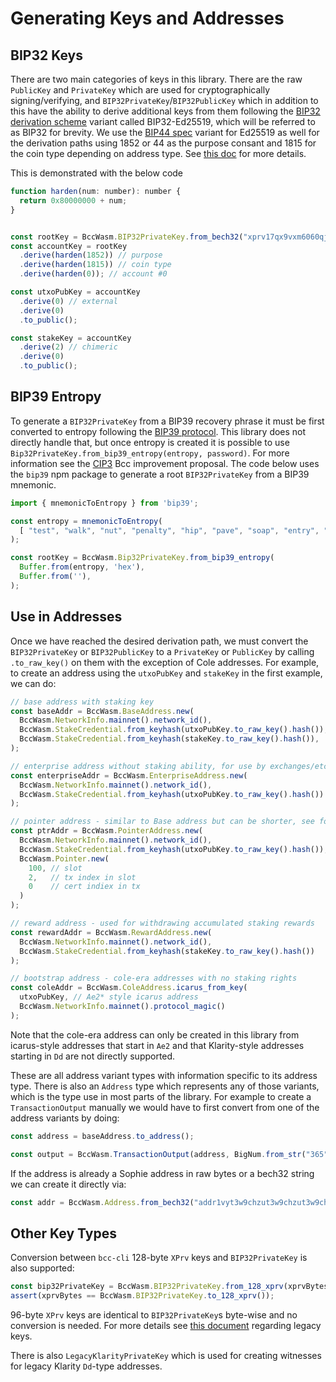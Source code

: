 # Generating Keys and Addresses

## BIP32 Keys

There are two main categories of keys in this library. There are the raw `PublicKey` and `PrivateKey` which are used for cryptographically signing/verifying, and `BIP32PrivateKey`/`BIP32PublicKey` which in addition to this have the ability to derive additional keys from them following the [BIP32 derivation scheme](https://en.bitcoin.it/wiki/BIP_0032) variant called BIP32-Ed25519, which will be referred to as BIP32 for brevity. We use the [BIP44 spec](https://en.bitcoin.it/wiki/BIP_0044) variant for Ed25519 as well for the derivation paths using 1852 or 44 as the purpose consant and 1815 for the coin type depending on address type. See [this doc](https://github.com/The-Blockchain-Company/implementation-decisions/pull/18) for more details.

This is demonstrated with the below code
```javascript
function harden(num: number): number {
  return 0x80000000 + num;
}


const rootKey = BccWasm.BIP32PrivateKey.from_bech32("xprv17qx9vxm6060qjn5fgazfue9nwyf448w7upk60c3epln82vumg9r9kxzsud9uv5rfscxp382j2aku254zj3qfx9fx39t6hjwtmwq85uunsd8x0st3j66lzf5yn30hwq5n75zeuplepx8vxc502txx09ygjgx06n0p");
const accountKey = rootKey
  .derive(harden(1852)) // purpose
  .derive(harden(1815)) // coin type
  .derive(harden(0)); // account #0

const utxoPubKey = accountKey
  .derive(0) // external
  .derive(0)
  .to_public();

const stakeKey = accountKey
  .derive(2) // chimeric
  .derive(0)
  .to_public();
```

## BIP39 Entropy

To generate a `BIP32PrivateKey` from a BIP39 recovery phrase it must be first converted to entropy following the [BIP39 protocol](). This library does not directly handle that, but once entropy is created it is possible to use `Bip32PrivateKey.from_bip39_entropy(entropy, password)`. For more information see the [CIP3](https://github.com/the-blockchain-company/CIPs/pull/3) Bcc improvement proposal. The code below uses the `bip39` npm package to generate a root `BIP32PrivateKey` from a BIP39 mnemonic.

```javascript
import { mnemonicToEntropy } from 'bip39';

const entropy = mnemonicToEntropy(
  [ "test", "walk", "nut", "penalty", "hip", "pave", "soap", "entry", "language", "right", "filter", "choice" ].join(' ')
);

const rootKey = BccWasm.Bip32PrivateKey.from_bip39_entropy(
  Buffer.from(entropy, 'hex'),
  Buffer.from(''),
);
```

## Use in Addresses

Once we have reached the desired derivation path, we must convert the `BIP32PrivateKey` or `BIP32PublicKey` to a `PrivateKey` or `PublicKey` by calling `.to_raw_key()` on them with the exception of Cole addresses.
For example, to create an address using the `utxoPubKey` and `stakeKey` in the first example, we can do:
```javascript
// base address with staking key
const baseAddr = BccWasm.BaseAddress.new(
  BccWasm.NetworkInfo.mainnet().network_id(),
  BccWasm.StakeCredential.from_keyhash(utxoPubKey.to_raw_key().hash()),
  BccWasm.StakeCredential.from_keyhash(stakeKey.to_raw_key().hash()),
);

// enterprise address without staking ability, for use by exchanges/etc
const enterpriseAddr = BccWasm.EnterpriseAddress.new(
  BccWasm.NetworkInfo.mainnet().network_id(),
  BccWasm.StakeCredential.from_keyhash(utxoPubKey.to_raw_key().hash())
);

// pointer address - similar to Base address but can be shorter, see formal spec for explanation
const ptrAddr = BccWasm.PointerAddress.new(
  BccWasm.NetworkInfo.mainnet().network_id(),
  BccWasm.StakeCredential.from_keyhash(utxoPubKey.to_raw_key().hash()),
  BccWasm.Pointer.new(
    100, // slot
    2,   // tx index in slot
    0    // cert indiex in tx
  )
);

// reward address - used for withdrawing accumulated staking rewards
const rewardAddr = BccWasm.RewardAddress.new(
  BccWasm.NetworkInfo.mainnet().network_id(),
  BccWasm.StakeCredential.from_keyhash(stakeKey.to_raw_key().hash())
);

// bootstrap address - cole-era addresses with no staking rights
const coleAddr = BccWasm.ColeAddress.icarus_from_key(
  utxoPubKey, // Ae2* style icarus address
  BccWasm.NetworkInfo.mainnet().protocol_magic()
);
```

Note that the cole-era address can only be created in this library from icarus-style addresses that start in `Ae2` and that Klarity-style addresses starting in `Dd` are not directly supported.

These are all address variant types with information specific to its address type. There is also an `Address` type which represents any of those variants, which is the type use in most parts of the library. For example to create a `TransactionOutput` manually we would have to first convert from one of the address variants by doing:
```javascript
const address = baseAddress.to_address();

const output = BccWasm.TransactionOutput(address, BigNum.from_str("365"));
```
If the address is already a Sophie address in raw bytes or a bech32 string we can create it directly via:
```javascript
const addr = BccWasm.Address.from_bech32("addr1vyt3w9chzut3w9chzut3w9chzut3w9chzut3w9chzut3w9cj43ltf");

```


## Other Key Types

Conversion between `bcc-cli` 128-byte `XPrv` keys and `BIP32PrivateKey` is also supported:
```javascript
const bip32PrivateKey = BccWasm.BIP32PrivateKey.from_128_xprv(xprvBytes);
assert(xprvBytes == BccWasm.BIP32PrivateKey.to_128_xprv());
```
96-byte `XPrv` keys are identical to `BIP32PrivateKey`s byte-wise and no conversion is needed.
For more details see [this document](https://docs.bcc.org/projects/bcc-node/en/latest/stake-pool-operations/keys_and_addresses.html) regarding legacy keys.

There is also `LegacyKlarityPrivateKey` which is used for creating witnesses for legacy Klarity `Dd`-type addresses.
